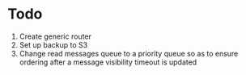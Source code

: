 # Todo
1. Create generic router
2. Set up backup to S3
3. Change read messages queue to a priority queue so as to ensure ordering after a message visibility timeout is updated